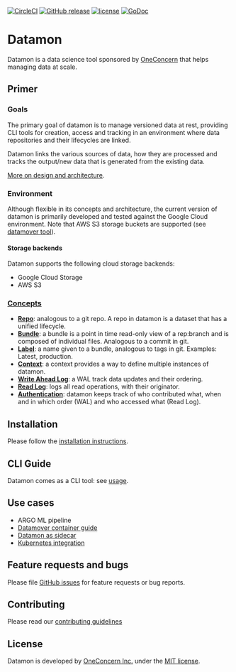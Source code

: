 [![CircleCI](https://circleci.com/gh/oneconcern/datamon/tree/master.svg?style=svg&circle-token=e827ee1509892d8ba85db2a819b692ca451a7a97)](https://circleci.com/gh/oneconcern/datamon/tree/master)
[![GitHub release](https://img.shields.io/github/v/release/oneconcern/datamon)](https://github.com/oneconcern/datamon/releases/latest)
[![license](https://img.shields.io/badge/license-MIT-green)](https://raw.githubusercontent.com/oneconcern/datamon/master/LICENSE)
[![GoDoc](https://godoc.org/github.com/oneconcern/datamon?status.svg)](http://godoc.org/github.com/oneconcern/datamon)

# Datamon

Datamon is a data science tool sponsored by [OneConcern](https://www.oneconcern.com) that helps managing data at scale.

## Primer

### Goals

The primary goal of datamon is to manage versioned data at rest, providing CLI tools for creation, access and tracking
in an environment where data repositories and their lifecycles are linked.

Datamon links the various sources of data, how they are processed and tracks the
output/new data that is generated from the existing data.

[More on design and architecture](docs/design.md).

### Environment

Although flexible in its concepts and architecture, the current version of datamon is primarily developed and tested 
against the Google Cloud environment. Note that AWS S3 storage buckets are supported (see [datamover tool](docs/datamover.md)).

#### Storage backends

Datamon supports the following cloud storage backends:
* Google Cloud Storage 
* AWS S3

### [Concepts](docs/concepts.md)

- [**Repo**](docs/concepts.md#repo): analogous to a git repo. A repo in datamon is a dataset that has a unified lifecycle.
- [**Bundle**](docs/concepts.md#bundle): a bundle is a point in time read-only view of a rep:branch and is composed of individual files. Analogous to a commit in git.
- [**Label**](docs/concepts.md#label): a name given to a bundle, analogous to tags in git. Examples: Latest, production.
- [**Context**](docs/concepts.md#context): a context provides a way to define multiple instances of datamon.
- [**Write Ahead Log**](docs/concepts.md#write-ahead-log): a WAL track data updates and their ordering.
- [**Read Log**](docs/concepts.md#read-log): logs all read operations, with their originator.
- [**Authentication**](docs/auth.md): datamon keeps track of who contributed what, when and in which order (WAL) and who accessed what (Read Log).

## Installation

Please follow the [installation instructions](docs/install.md).

## CLI Guide

Datamon comes as a CLI tool: see [usage](docs/usage/datamon.md).

## Use cases

* ARGO ML pipeline
* [Datamover container guide](docs/datamover.md)
* [Datamon as sidecar](docs/sidecar.md)
* [Kubernetes integration](docs/kubernetes.md)

## Feature requests and bugs

Please file [GitHub issues](https://github.com/oneconcern/datamon/issues) for feature requests or bug reports.

## Contributing

Please read our [contributing guidelines](CONTRIBUTING.md)

## License

Datamon is developed by [OneConcern Inc.](https://wwww.oneconcern.com) under the [MIT license](LICENSE).
